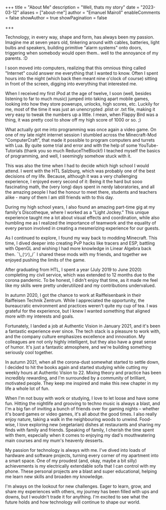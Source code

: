 +++
title = "About Me"
description = "Well, thats my story"
date = "2023-03-12"
aliases = ["about-me"]
author = "Emanuel Mairoll"
enableComments = false
showAuthor = true
showPagination = false

+++

Technology, in every way, shape and form, has always been my passion. Imagine me at seven years old, tinkering around with cables, batteries, light bulbs and speakers, building primitive "alarm systems" onto doors, triggering when somebody would open them.. well to the annoyance of my parents. :D

I soon moved into computers, realizing that this omnious thing called "Internet" could answer me everything that I wanted to know. Often I spent hours into the night (which back then meant nine o'clock of course) sitting in front of the screen, digging into everything that interested me.

When I received my first iPod at the age of twelve, I soon (well, besides listening to far to much music) jumped into taking apart mobile games, looking into how they store powerups, unlocks, high scores, etc. Luckily for me, most of the time it was just an unencrypted .plist or .txt file, making it very easy to tweak the numbers up a little. I mean, when Flappy Bird was a thing, it was pretty cool to show off my high score of 1000 or so. ;)

What actually got me into programming was once again a video game. On one of my late night internet session I stumbled across the Minecraft-Mod "ComputerCraft", that made it possible to program computers and turrets with Lua. By quite some trial and error and with the help of some YouTube-Tutorials (thank you so much ReduceTheBlock!) I teached myself the basics of programming, and well, I seemingly somehow stuck with it.

This was also the time when I had to decide which high school I would attend. I went with the HTL Salzburg, which was probably one of the best decisions of my life. Because, although it was a very challenging experience, I enjoyed every second of it: Being it the hard but sooo fascinating math, the (very long) days spent in nerdy laboratories, and all the amazing people I had the honour to meet there, students and teachers alike - many of them I am still friends with to this day.

During my high school years, I also found an amazing part-time gig at my family's Discotheque, where I worked as a "Light Jockey." This unique experience taught me a lot about visual effects and coordination, while also humbling me as I realized the importance of teamwork and the equality of every person involved in creating a mesmerizing experience for our guests.

As I continued to explore, I found my way back to modding Minecraft. This time, I dived deeper into creating PvP hacks like tracers and ESP, battling with OpenGL and wishing I had more knowledge in Linear Algebra back then. ¯\\\_(ツ)_/¯  I shared these mods with my friends, and together we enjoyed pushing the limits of the game.

After graduating from HTL, I spent a year (July 2019 to June 2020) completing my civil service, which was extended to 12 months due to the corona pandemic. To be honest, I didn't enjoy that time, as it made me feel like my skills were pretty underutilized and my contributions undervalued.

In autumn 2020, I got the chance to work at Raiffeisenbank in their Raiffeisen Technik Zentrum. While I appreciated the opportunity, the bureaucratic environment and practices weren't quite my cup of tea. I was grateful for the experience, but I knew I wanted something that aligned more with my interests and goals.

Fortunately, I landed a job at Authentic Vision in January 2021, and it's been a fantastic experience ever since. The tech stack is a pleasure to work with, and the company culture emphasizes excellence and innovation. My colleagues are not only highly intelligent, but they also have a great sense of humor. It's just a fantastic atmosphere, and we're building something seriously cool together.

In autumn 2021, when all the corona-dust somewhat started to settle down, I decided to hit the books again and started studying while cutting my weekly hours at Authentic Vision to 22. Mixing theory and practice has been incredibly rewarding, and I'm surrounded by a community of brilliant, motivated people. They keep me inspired and make this new chapter in my life a whole lot of fun.

When I'm not busy with work or studying, I love to let loose and have some fun. Hitting the nightlife and grooving to techno music is always a blast, and I'm a big fan of inviting a bunch of friends over for gaming nights – whether it's board games or video games, it's all about the good times. I also really enjoy nature, taking a walk in the neighbouring woods to unwind. Food-wise, I love exploring new (vegetarian) dishes at restaurants and sharing my finds with family and friends. Speaking of family, I cherish the time spent with them, especially when it comes to enjoying my dad's mouthwatering main courses and my mum's heavenly desserts.

My passion for technology is always with me. I've dived into loads of hardware and software projects, turning every corner of my apartment into a smart space. One of my proudest (and, okay, maybe a bit silly) achievements is my electrically extendable sofa that I can control with my phone. These personal projects are a blast and super educational, helping me learn new skills and broaden my knowledge.

I'm always on the lookout for new challenges. Eager to learn, grow, and share my experiences with others, my journey has been filled with ups and downs, but I wouldn't trade it for anything. I'm excited to see what the future holds and how technology will continue to shape our world.